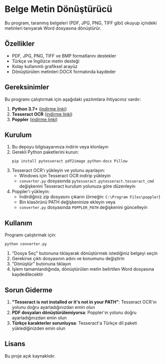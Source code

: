 # Belge Metin Dönüştürücü

Bu program, taranmış belgeleri (PDF, JPG, PNG, TIFF gibi) okuyup içindeki metinleri tanıyarak Word dosyasına dönüştürür.

## Özellikler

- PDF, JPG, PNG, TIFF ve BMP formatlarını destekler
- Türkçe ve İngilizce metin desteği
- Kolay kullanımlı grafiksel arayüz
- Dönüştürülen metinleri DOCX formatında kaydeder

## Gereksinimler

Bu programı çalıştırmak için aşağıdaki yazılımlara ihtiyacınız vardır:

1. **Python 3.7+** ([indirme linki](https://www.python.org/downloads/))
2. **Tesseract OCR** ([indirme linki](https://github.com/UB-Mannheim/tesseract/wiki))
3. **Poppler** ([indirme linki](https://github.com/oschwartz10612/poppler-windows/releases/))

## Kurulum

1. Bu depoyu bilgisayarınıza indirin veya klonlayın
2. Gerekli Python paketlerini kurun:
   ```
   pip install pytesseract pdf2image python-docx Pillow
   ```
3. Tesseract OCR'ı yükleyin ve yolunu ayarlayın:
   - Windows için Tesseract OCR indirip yükleyin
   - `converter.py` dosyasında `pytesseract.pytesseract.tesseract_cmd` değişkenini Tesseract kurulum yolunuza göre düzenleyin
4. Poppler'ı yükleyin:
   - İndirdiğiniz zip dosyasını çıkarın (örneğin: `C:\Program Files\poppler`)
   - Bin klasörünü PATH değişkeninize ekleyin veya
   - `converter.py` dosyasında `POPPLER_PATH` değişkenini güncelleyin

## Kullanım

Programı çalıştırmak için:

```
python converter.py
```

1. "Dosya Seç" butonuna tıklayarak dönüştürmek istediğiniz belgeyi seçin
2. Gerekirse çıktı dosyasının adını ve konumunu değiştirin
3. "Dönüştür" butonuna tıklayın
4. İşlem tamamlandığında, dönüştürülen metin belirtilen Word dosyasına kaydedilecektir

## Sorun Giderme

1. **"Tesseract is not installed or it's not in your PATH"**: Tesseract OCR'ın yolunu doğru ayarladığınızdan emin olun
2. **PDF dosyaları dönüştürülemiyorsa**: Poppler'ın yolunu doğru ayarladığınızdan emin olun
3. **Türkçe karakterler sorunluysa**: Tesseract'a Türkçe dil paketi yüklediğinizden emin olun

## Lisans

Bu proje açık kaynaklıdır. 